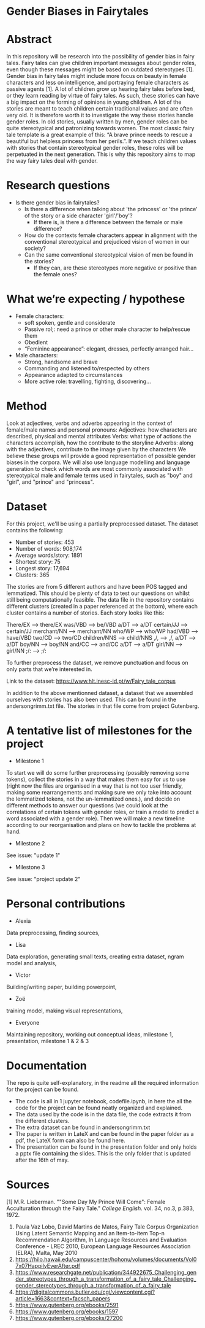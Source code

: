 # Gender Biases in Fairytales 

# Abstract

In this repository will be research into the possibility of gender bias in fairy tales. Fairy tales can give children important messages about gender roles, even though these messages might be based on outdated stereotypes [1]. Gender bias in fairy tales might include more focus on beauty in female characters and less on intelligence, and portraying female characters as passive agents [1]. A lot of children grow up hearing fairy tales before bed, or they learn reading by virtue of fairy tales. As such, these stories can have a big impact on the forming of opinions in young children. A lot of the stories are meant to teach children certain traditional values and are often very old. It is therefore worth it to investigate the way these stories handle gender roles. In old stories, usually written by men, gender roles can be quite stereotypical and patronizing towards women. The most classic fairy tale template is a great example of this: “A brave prince needs to rescue a beautiful but helpless princess from her perils.”. If we teach children values with stories that contain stereotypical gender roles, these roles will be perpetuated in the next generation. This is why this repository aims to map the way fairy tales deal with gender. 

# Research questions

* Is there gender bias in fairytales?  
	* Is there a difference when talking about 'the princess' or 'the prince' of the story or a side character 'girl'/'boy'?
		* If there is, is there a difference between the female or male difference?
	* How do the contexts female characters appear in alignment with the conventional stereotypical and prejudiced vision of women in our society?
	* Can the same conventional stereotypical vision of men be found in the stories?
		* If they can, are these stereotypes more negative or positive than the female ones? 

# What we’re expecting / hypothese 
* Female characters: 
	* soft spoken, gentle and considerate
	* Passive rol;: need a prince or other male character to help/rescue them
	* Obedient 
	* “Feminine appearance”: elegant, dresses, perfectly arranged hair…
* Male characters: 
	* Strong, handsome and brave
	* Commanding and listened to/respected by others
	* Appearance adapted to circumstances
	* More active role: travelling, fighting, discovering...

# Method
Look at adjectives, verbs and adverbs appearing in the context of female/male names and personal pronouns:
Adjectives: how characters are described, physical and mental attributes
Verbs: what type of actions the characters accomplish, how the contribute to the storyline
Adverbs: along with the adjectives, contribute to the image given by the characters 
We believe these groups will provide a good representation of possible gender biases in the corpora.
We will also use language modelling and language generation to check which words are most commonly associated with stereotypical male and female terms used in fairytales, such as "boy" and "girl", and "prince" and "princess".

# Dataset
For this project, we'll be using a partially preprocessed dataset. The dataset contains the following: 

* Number of stories: 453
* Number of words: 908,174
* Average words/story: 1891
* Shortest story: 75
* Longest story: 17,694
* Clusters: 365

The stories are from 5 different authors and have been POS tagged and lemmatized. This should be plenty of data to test our questions on whilst still being computationally feasible. The data file in the repository contains different clusters (created in a paper referenced at the bottom), where each cluster contains a number of stories. Each story looks like this:

There/EX --> there/EX
was/VBD --> be/VBD
a/DT --> a/DT
certain/JJ --> certain/JJ
merchant/NN --> merchant/NN
who/WP --> who/WP
had/VBD --> have/VBD
two/CD --> two/CD
children/NNS --> child/NNS
,/, --> ,/,
a/DT --> a/DT
boy/NN --> boy/NN
and/CC --> and/CC
a/DT --> a/DT
girl/NN --> girl/NN
;/: --> ;/:

To further preprocess the dataset, we remove punctuation and focus on only parts that we’re interested in. 

Link to the dataset: https://www.hlt.inesc-id.pt/w/Fairy_tale_corpus

In addition to the above mentionned dataset, a dataset that we assembled ourselves with stories has also been used. This can be found in the andersongrimm.txt file. The stories in that file come from project Gutenberg. 

# A tentative list of milestones for the project

* Milestone 1

To start we will do some further preprocessing (possibly removing some tokens), collect the stories in a way that makes them easy for us to use (right now the files are organised in a way that is not too user friendly, making some rearrangements and making sure we only take into account the lemmatized tokens, not the un-lemmatized ones.), and decide on different methods to answer our questions (we could look at the correlations of certain tokens with gender roles, or train a model to predict a word associated with a gender role).
Then we will make a new timeline according to our reorganisation and plans on how to tackle the problems at hand.

* Milestone 2

See issue: "update 1" 

* Milestone 3

See issue: "project update 2" 


# Personal contributions

* Alexia

Data preprocessing, finding sources,

* Lisa 

Data exploration, generating small texts, creating extra dataset, ngram model and analysis, 

* Victor 

Building/writing paper, building powerpoint, 

* Zoë

training model, making visual representations, 

* Everyone

Maintaining repository, working out conceptual ideas, milestone 1, presentation, milestone 1 & 2 & 3



# Documentation

The repo is quite self-explanatory, in the readme all the required information for the project can be found. 
* The code is all in 1 jupyter notebook, codefile.ipynb, in here the all the code for the project can be found neatly organized and explained.
* The data used by the code is in the data file, the code extracts it from the different clusters.
* The extra dataset can be found in andersongrimm.txt
* The paper is written in LateX and can be found in the paper folder as a pdf, the LateX form can also be found here.
* The presentation can be found in the presentation folder and only holds a pptx file containing the slides. This is the only folder that is updated after the 16th of may.

# Sources

[1] M.R. Lieberman. ""Some Day My Prince Will Come": Female Acculturation through the Fairy Tale." _College English_. vol. 34, no.3, p.383, 1972. 

1. Paula Vaz Lobo, David Martins de Matos, Fairy Tale Corpus Organization Using Latent Semantic Mapping and an Item-to-item Top-n Recommendation Algorithm, In Language Resources and Evaluation Conference - LREC 2010, European Language Resources Association (ELRA), Malta, May 2010 
2. https://hilo.hawaii.edu/campuscenter/hohonu/volumes/documents/Vol07x07HappilyEverAfter.pdf
3. https://www.researchgate.net/publication/344922675_Challenging_gender_stereotypes_through_a_transformation_of_a_fairy_tale_Challenging_gender_stereotypes_through_a_transformation_of_a_fairy_tale
4. https://digitalcommons.butler.edu/cgi/viewcontent.cgi?article=1663&context=facsch_papers
5. https://www.gutenberg.org/ebooks/2591
6. https://www.gutenberg.org/ebooks/1597
7. https://www.gutenberg.org/ebooks/27200
 
